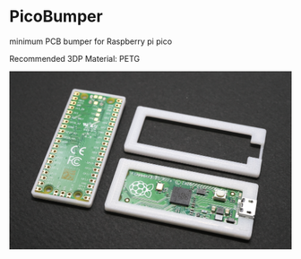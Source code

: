 # PicoBumper
minimum PCB bumper for Raspberry pi pico

Recommended 3DP Material: PETG

![PicoBumper](/img/PicoBumper_v1.png)
